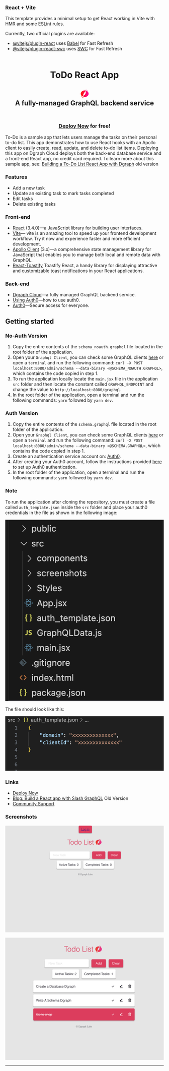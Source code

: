 ### React + Vite

This template provides a minimal setup to get React working in Vite with HMR and some ESLint rules.

Currently, two official plugins are available:

- [@vitejs/plugin-react](https://github.com/vitejs/vite-plugin-react/blob/main/packages/plugin-react/README.md) uses [Babel](https://babeljs.io/) for Fast Refresh
- [@vitejs/plugin-react-swc](https://github.com/vitejs/vite-plugin-react-swc) uses [SWC](https://swc.rs/) for Fast Refresh


<div style="padding-top: 5px; padding-bottom: 10px;">
  <h1 align="center">ToDo React App</h1>
  <h2 align="center">
    <a href="https://dgraph.io/docs/graphql" target="_blank">
      <img src="/todo-app-react/public/dgraph_color_icon.png" width=25 height=25 alt="GraphQL API" />
    </a><br />
    A fully-managed GraphQL backend service
  </h2>
</div>

<h3 align="center"><a href="https://dgraph.io/docs/learn/developer/todo-app-tutorial/todo-deploy/" target="_blank">Deploy Now</a> for free!</h3>

To-Do is a sample app that lets users manage the tasks on their personal to-do list. This app demonstrates how to use React hooks with an Apollo client to easily create, read, update, and delete to-do list items. Deploying this app on Dgraph Cloud deploys both the back-end database service and a front-end React app, no credit card required. To learn more about this sample app, see: [Building a To-Do List React App with Dgraph](https://dgraph.io/blog/post/building-todo-list-react-dgraph/) old version

### Features
- Add a new task
- Update an existing task to mark tasks completed
- Edit tasks
- Delete existing tasks

### Front-end
- [React](https://reactjs.org/) (3.4.0)—a JavaScript library for building user interfaces.
- [Vite](https://vitejs.dev/guide/)— vite is an amazing tool to speed up your frontend development workflow. Try it now and experience faster and more efficient development.
- [Apollo Client](https://www.npmjs.com/package/@apollo/client) (3.x)—a comprehensive state management library for JavaScript that enables you to manage both local and remote data with GraphQL.
- [React-Toastify](https://fkhadra.github.io/react-toastify/introduction) Toastify React, a handy library for displaying attractive and customizable toast notifications in your React applications.

### Back-end
- [Dgraph Cloud](https://cloud.dgraph.io/)—a fully managed GraphQL backend service.
- [Using Auth0](https://dgraph.io/docs/learn/developer/todo-app-tutorial/todo-auth0-jwt/)—how to use auth0. 
- [Auth0](https://auth0.com/)—Secure access for everyone.

## Getting started

### No-Auth Version

1. Copy the entire contents of the `schema_noauth.graphql` file located in the root folder of the application.
2. Open your `Graphql Client`, you can check some GraphQL clients [here](https://dgraph.io/docs/graphql/quick-start/#testing-your-graphql-api) or open a `terminal` and run the following command: `curl -X POST localhost:8080/admin/schema --data-binary <@SCHEMA_NOAUTH.GRAPHQL>`, which contains the code copied in step 1.
3. To run the application locally locate the `main.jsx` file in the application `src` folder and then locate the constant called `GRAPHQL_ENDPOINT` and change the value to `http://localhost:8080/graphql`.
4. In the root folder of the application, open a terminal and run the following commands: `yarn` followed by `yarn dev`.

### Auth Version

1. Copy the entire contents of the `schema.graphql` file located in the root folder of the application.
2. Open your `Graphql Client`, you can check some GraphQL clients [here](https://dgraph.io/docs/graphql/quick-start/#testing-your-graphql-api) or open a `terminal` and run the following command: `curl -X POST localhost:8080/admin/schema --data-binary <@SCHEMA.GRAPHQL>`, which contains the code copied in step 1.
3. Create an authentication service account on: [Auth0](https://auth0.com/).
4. After creating your Auth0 account, follow the instructions provided [here](https://dgraph.io/docs/learn/developer/todo-app-tutorial/todo-auth0-jwt/) to set up Auth0 authentication. 
5. In the root folder of the application, open a terminal and run the following commands: `yarn` followed by `yarn dev`.

### Note
To run the application after cloning the repository, you must create a file called `auth_template.json` inside the `src` folder and place your auth0 credentials in the file as shown in the following image:

![Src folder](src/screenshots/img_1.png)

The file should look like this:

![Auth file](src/screenshots/img_2.png)

### Links
- [Deploy Now](https://dgraph.io/docs/learn/developer/todo-app-tutorial/todo-deploy/)
- [Blog: Build a React app with Slash GraphQL](https://dgraph.io/blog/post/todo-slash-graphql/) Old Version
- [Community Support](https://discuss.dgraph.io/)

### Screenshots

![Todo App 1](src/screenshots/todo_app_1.png)

![Todo App 2](src/screenshots/todo_app_2.png)

---